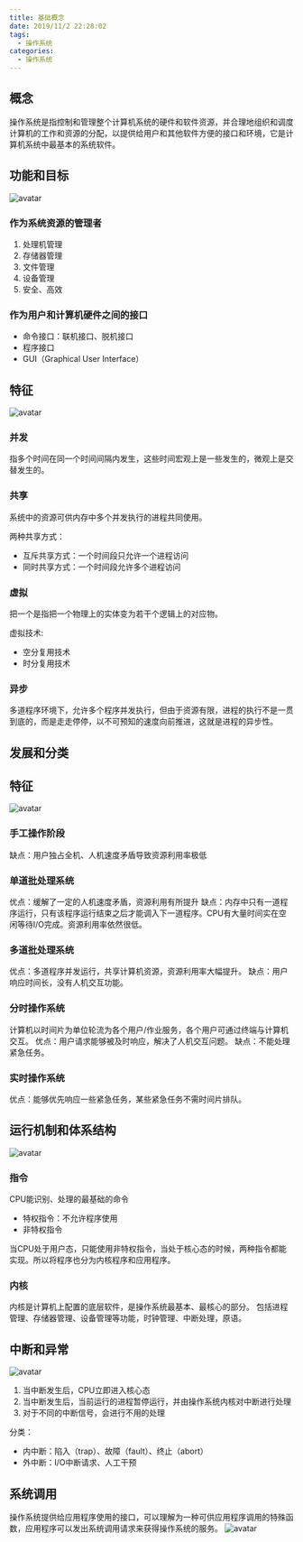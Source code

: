 ```yaml
---
title: 基础概念
date: 2019/11/2 22:28:02
tags:
  - 操作系统
categories:
  - 操作系统
---
```


## 概念
操作系统是指控制和管理整个计算机系统的硬件和软件资源，并合理地组织和调度计算机的工作和资源的分配，以提供给用户和其他软件方便的接口和环境，它是计算机系统中最基本的系统软件。
<!-- more -->
## 功能和目标
![avatar](/source/image/操作系统/基础概念.png)

### 作为系统资源的管理者
1. 处理机管理
2. 存储器管理
3. 文件管理
4. 设备管理
5. 安全、高效 

### 作为用户和计算机硬件之间的接口
- 命令接口：联机接口、脱机接口
- 程序接口
- GUI（Graphical User Interface）

## 特征
![avatar](/source/image/操作系统/特征.jpg)
### 并发
指多个时间在同一个时间间隔内发生，这些时间宏观上是一些发生的，微观上是交替发生的。

### 共享
系统中的资源可供内存中多个并发执行的进程共同使用。

两种共享方式：
- 互斥共享方式：一个时间段只允许一个进程访问
- 同时共享方式：一个时间段允许多个进程访问

### 虚拟
把一个是指把一个物理上的实体变为若干个逻辑上的对应物。

虚拟技术:
- 空分复用技术
- 时分复用技术

### 异步
多道程序环境下，允许多个程序并发执行，但由于资源有限，进程的执行不是一贯到底的，而是走走停停，以不可预知的速度向前推进，这就是进程的异步性。


## 发展和分类
## 特征
![avatar](/source/image/操作系统/发展和分类.jpg)
### 手工操作阶段
缺点：用户独占全机、人机速度矛盾导致资源利用率极低

### 单道批处理系统
优点：缓解了一定的人机速度矛盾，资源利用有所提升
缺点：内存中只有一道程序运行，只有该程序运行结束之后才能调入下一道程序。CPU有大量时间实在空闲等待I/O完成。资源利用率依然很低。

### 多道批处理系统
优点：多道程序并发运行，共享计算机资源，资源利用率大幅提升。
缺点：用户响应时间长，没有人机交互功能。

### 分时操作系统
计算机以时间片为单位轮流为各个用户/作业服务，各个用户可通过终端与计算机交互。
优点：用户请求能够被及时响应，解决了人机交互问题。
缺点：不能处理紧急任务。

### 实时操作系统
优点：能够优先响应一些紧急任务，某些紧急任务不需时间片排队。


## 运行机制和体系结构
![avatar](/source/image/操作系统/运行机制和体系结构.jpg)
### 指令
CPU能识别、处理的最基础的命令

- 特权指令：不允许程序使用
- 非特权指令

当CPU处于用户态，只能使用非特权指令，当处于核心态的时候，两种指令都能实现。所以将程序也分为内核程序和应用程序。

### 内核
内核是计算机上配置的底层软件，是操作系统最基本、最核心的部分。
包括进程管理、存储器管理、设备管理等功能，时钟管理、中断处理，原语。

## 中断和异常
![avatar](/source/image/操作系统/中断和异常.jpg)

1. 当中断发生后，CPU立即进入核心态
2. 当中断发生后，当前运行的进程暂停运行，并由操作系统内核对中断进行处理
3. 对于不同的中断信号，会进行不用的处理

分类：
- 内中断：陷入（trap）、故障（fault）、终止（abort）
- 外中断：I/O中断请求、人工干预

## 系统调用
操作系统提供给应用程序使用的接口，可以理解为一种可供应用程序调用的特殊函数，应用程序可以发出系统调用请求来获得操作系统的服务。
![avatar](/source/image/操作系统/系统调用.jpg)

